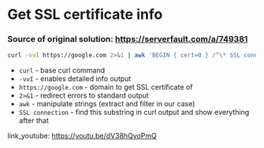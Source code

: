 # Get SSL certificate info

### Source of original solution: https://serverfault.com/a/749381

```bash
curl -vvI https://google.com 2>&1 | awk 'BEGIN { cert=0 } /^\* SSL connection/ { cert=1 } /^\*/ { if (cert) print }'
```

- `curl` - base curl command
- `-vvI` - enables detailed info output
- `https://google.com` - domain to get SSL certificate of
- `2>&1` - redirect errors to standard output
- `awk` - manipulate strings (extract and filter in our case)
- `SSL connection` - find this substring in curl output and show everything after that


link_youtube: https://youtu.be/dV38hQyoPmQ
